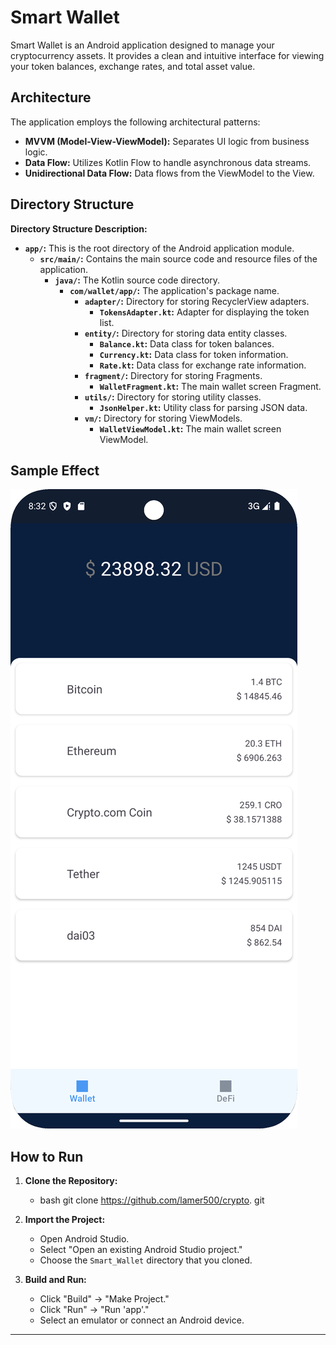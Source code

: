 # Smart Wallet

Smart Wallet is an Android application designed to manage your cryptocurrency assets. It provides a clean and intuitive interface for viewing your token balances, exchange rates, and total asset value.

## Architecture

The application employs the following architectural patterns:

*   **MVVM (Model-View-ViewModel):** Separates UI logic from business logic.
*   **Data Flow:** Utilizes Kotlin Flow to handle asynchronous data streams.
*   **Unidirectional Data Flow:** Data flows from the ViewModel to the View.

## Directory Structure

**Directory Structure Description:**

*   **`app/`:** This is the root directory of the Android application module.
    *   **`src/main/`:** Contains the main source code and resource files of the application.
        *   **`java/`:** The Kotlin source code directory.
            *   **`com/wallet/app/`:** The application's package name.
                *   **`adapter/`:** Directory for storing RecyclerView adapters.
                    *   **`TokensAdapter.kt`:** Adapter for displaying the token list.
                *   **`entity/`:** Directory for storing data entity classes.
                    *   **`Balance.kt`:** Data class for token balances.
                    *   **`Currency.kt`:** Data class for token information.
                    *   **`Rate.kt`:** Data class for exchange rate information.
                *   **`fragment/`:** Directory for storing Fragments.
                    *   **`WalletFragment.kt`:** The main wallet screen Fragment.
                *   **`utils/`:** Directory for storing utility classes.
                    *   **`JsonHelper.kt`:** Utility class for parsing JSON data.
                *   **`vm/`:** Directory for storing ViewModels.
                    *   **`WalletViewModel.kt`:** The main wallet screen ViewModel.

## Sample Effect
![](images/example.png)


## How to Run

1.  **Clone the Repository:**
    *   bash git clone https://github.com/lamer500/crypto. git
2.  **Import the Project:**
    *   Open Android Studio.
    *   Select "Open an existing Android Studio project."
    *   Choose the `Smart_Wallet` directory that you cloned.

3.  **Build and Run:**
    *   Click "Build" -> "Make Project."
    *   Click "Run" -> "Run 'app'."
    *   Select an emulator or connect an Android device.

---